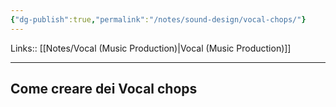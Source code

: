 ```yaml
---
{"dg-publish":true,"permalink":"/notes/sound-design/vocal-chops/"}
---
```


Links:: [[Notes/Vocal (Music Production)\|Vocal (Music Production)]]

---

## Come creare dei Vocal chops



